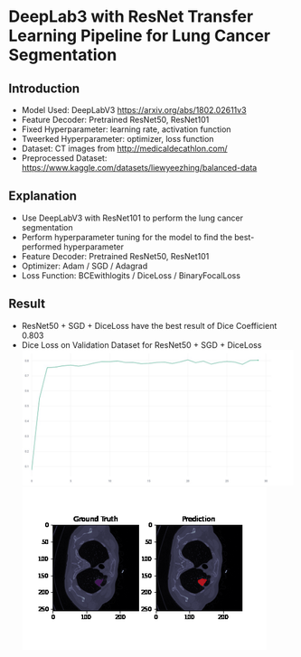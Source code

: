 # DeepLab3 with ResNet Transfer Learning Pipeline for Lung Cancer Segmentation

## Introduction
* Model Used: DeepLabV3 https://arxiv.org/abs/1802.02611v3
* Feature Decoder: Pretrained ResNet50, ResNet101
* Fixed Hyperparameter: learning rate, activation function
* Tweerked Hyperparameter: optimizer, loss function
* Dataset: CT images from http://medicaldecathlon.com/
* Preprocessed Dataset: https://www.kaggle.com/datasets/liewyeezhing/balanced-data

## Explanation
* Use DeepLabV3 with ResNet101 to perform the lung cancer segmentation
* Perform hyperparameter tuning for the model to find the best-performed hyperparameter
* Feature Decoder: Pretrained ResNet50, ResNet101
* Optimizer: Adam / SGD / Adagrad
* Loss Function: BCEwithlogits / DiceLoss / BinaryFocalLoss

## Result
* ResNet50 + SGD + DiceLoss have the best result of Dice Coefficient 0.803
* Dice Loss on Validation Dataset for ResNet50 + SGD + DiceLoss
![Dice Loss on Validation Dataset](https://github.com/potato0o/Lung-Tumor-Segmentation-with-DeepLabV3/blob/main/Result/ValDice.jpeg)
![Dice Loss on Validation Dataset](https://github.com/potato0o/Lung-Tumor-Segmentation-with-DeepLabV3/blob/main/Result/Val%20Prediction%20vs%20Label.jpeg)
